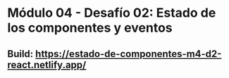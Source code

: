 # Módulo 04 - Desafío 02: Estado de los componentes y eventos
## Build: https://estado-de-componentes-m4-d2-react.netlify.app/
